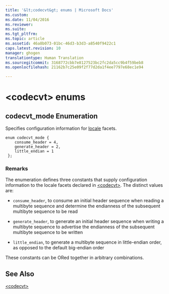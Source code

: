 ```yaml
---
title: '&lt;codecvt&gt; enums | Microsoft Docs'
ms.custom: 
ms.date: 11/04/2016
ms.reviewer: 
ms.suite: 
ms.tgt_pltfrm: 
ms.topic: article
ms.assetid: 46a8b073-01bc-46d3-b3d3-a8540f9422c1
caps.latest.revision: 10
manager: ghogen
translationtype: Human Translation
ms.sourcegitcommit: 3168772cbb7e8127523bc2fc2da5cc9b4f59beb8
ms.openlocfilehash: 21162b7c25e09f2f77d2da1f4ee7797e68ec1e94

---
```

# &lt;codecvt&gt; enums
  
##  <a name="codecvt_mode_enumeration"></a>  codecvt_mode Enumeration  
 Specifies configuration information for [locale](../standard-library/locale-class.md) facets.  
  
```  
enum codecvt_mode {  
    consume_header = 4,  
    generate_header = 2,  
    little_endian = 1  
 };  
```  
  
### Remarks  
 The enumeration defines three constants that supply configuration information to the locale facets declared in [\<codecvt>](../standard-library/codecvt.md). The distinct values are:  
  
- `consume_header`, to consume an initial header sequence when reading a multibyte sequence and determine the endianness of the subsequent multibyte sequence to be read  
  
- `generate_header`, to generate an initial header sequence when writing a multibyte sequence to advertise the endianness of the subsequent multibyte sequence to be written  
  
- `little_endian`, to generate a multibyte sequence in little-endian order, as opposed to the default big-endian order  
  
 These constants can be ORed together in arbitrary combinations.  
  
## See Also  
 [\<codecvt>](../standard-library/codecvt.md)




<!--HONumber=Jan17_HO2-->


